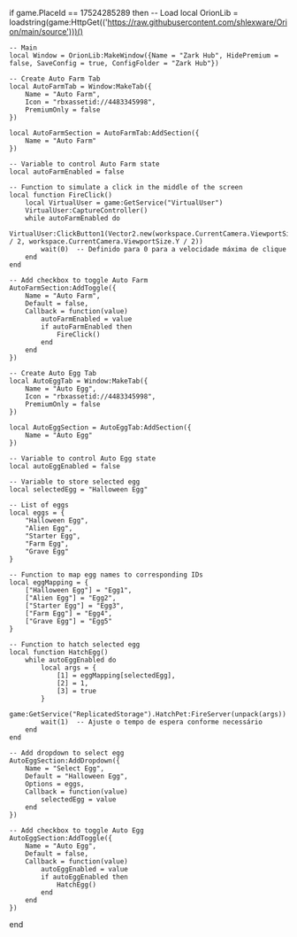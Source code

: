 if game.PlaceId == 17524285289 then
    -- Load
    local OrionLib = loadstring(game:HttpGet(('https://raw.githubusercontent.com/shlexware/Orion/main/source')))()

    -- Main
    local Window = OrionLib:MakeWindow({Name = "Zark Hub", HidePremium = false, SaveConfig = true, ConfigFolder = "Zark Hub"})

    -- Create Auto Farm Tab
    local AutoFarmTab = Window:MakeTab({
        Name = "Auto Farm",
        Icon = "rbxassetid://4483345998",
        PremiumOnly = false
    })

    local AutoFarmSection = AutoFarmTab:AddSection({
        Name = "Auto Farm"
    })

    -- Variable to control Auto Farm state
    local autoFarmEnabled = false

    -- Function to simulate a click in the middle of the screen
    local function FireClick()
        local VirtualUser = game:GetService("VirtualUser")
        VirtualUser:CaptureController()
        while autoFarmEnabled do
            VirtualUser:ClickButton1(Vector2.new(workspace.CurrentCamera.ViewportSize.X / 2, workspace.CurrentCamera.ViewportSize.Y / 2))
            wait(0)  -- Definido para 0 para a velocidade máxima de clique
        end
    end

    -- Add checkbox to toggle Auto Farm
    AutoFarmSection:AddToggle({
        Name = "Auto Farm",
        Default = false,
        Callback = function(value)
            autoFarmEnabled = value
            if autoFarmEnabled then
                FireClick()
            end
        end
    })

    -- Create Auto Egg Tab
    local AutoEggTab = Window:MakeTab({
        Name = "Auto Egg",
        Icon = "rbxassetid://4483345998",
        PremiumOnly = false
    })

    local AutoEggSection = AutoEggTab:AddSection({
        Name = "Auto Egg"
    })

    -- Variable to control Auto Egg state
    local autoEggEnabled = false

    -- Variable to store selected egg
    local selectedEgg = "Halloween Egg"

    -- List of eggs
    local eggs = {
        "Halloween Egg",
        "Alien Egg",
        "Starter Egg",
        "Farm Egg",
        "Grave Egg"
    }

    -- Function to map egg names to corresponding IDs
    local eggMapping = {
        ["Halloween Egg"] = "Egg1",
        ["Alien Egg"] = "Egg2",
        ["Starter Egg"] = "Egg3",
        ["Farm Egg"] = "Egg4",
        ["Grave Egg"] = "Egg5"
    }

    -- Function to hatch selected egg
    local function HatchEgg()
        while autoEggEnabled do
            local args = {
                [1] = eggMapping[selectedEgg],
                [2] = 1,
                [3] = true
            }
            game:GetService("ReplicatedStorage").HatchPet:FireServer(unpack(args))
            wait(1)  -- Ajuste o tempo de espera conforme necessário
        end
    end

    -- Add dropdown to select egg
    AutoEggSection:AddDropdown({
        Name = "Select Egg",
        Default = "Halloween Egg",
        Options = eggs,
        Callback = function(value)
            selectedEgg = value
        end
    })

    -- Add checkbox to toggle Auto Egg
    AutoEggSection:AddToggle({
        Name = "Auto Egg",
        Default = false,
        Callback = function(value)
            autoEggEnabled = value
            if autoEggEnabled then
                HatchEgg()
            end
        end
    })
end
